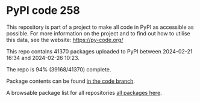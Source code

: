 # PyPI code 258

This repository is part of a project to make all code in PyPI as accessible as possible. For more information 
on the project and to find out how to utilise this data, see the website: https://py-code.org/

This repo contains 41370 packages uploaded to PyPI between 
2024-02-21 16:34 and 2024-02-26 10:23.

The repo is 94% (39168/41370) complete.

Package contents can be found [in the code branch](https://github.com/pypi-data/pypi-mirror-258/tree/code/packages).

A browsable package list for all repositories [all packages here](https://py-code.org/repositories/pypi-mirror-258).


